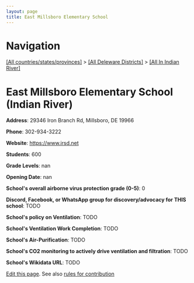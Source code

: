 ```yaml
---
layout: page
title: East Millsboro Elementary School
---
```

# Navigation

[[All countries/states/provinces]](../../..) > [[All Deleware Districts]](../..) > [[All In Indian River]](..)

# East Millsboro Elementary School (Indian River)

**Address**: 29346 Iron Branch Rd, Millsboro, DE 19966

**Phone**: 302-934-3222

**Website**: <https://www.irsd.net>

**Students**: 600

**Grade Levels**: nan

**Opening Date**: nan

**School's overall airborne virus protection grade (0-5)**: 0

**Discord, Facebook, or WhatsApp group for discovery/advocacy for THIS school**: TODO

**School's policy on Ventilation**: TODO

**School's Ventilation Work Completion**: TODO

**School's Air-Purification**: TODO

**School's CO2 monitoring to actively drive ventilation and filtration**: TODO

**School's Wikidata URL**: TODO


[Edit this page](https://github.com/ventilate-schools/DE/edit/main/./Indian_River/East_Millsboro_Elementary_School.md). See also [rules for contribution](../../../contribution-rules/)